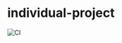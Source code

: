 # individual-project
![CI](https://git.gvk.idi.ntnu.no/course/prog2006/as/benjabj/individual-project/badges/master/pipeline.svg)
